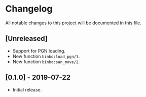 # Changelog

All notable changes to this project will be documented in this file.

## [Unreleased]

- Support for PGN loading.
- New function `binbo:load_pgn/1`.
- New function `binbo:san_move/2`.

## [0.1.0] - 2019-07-22

- Initial release.
